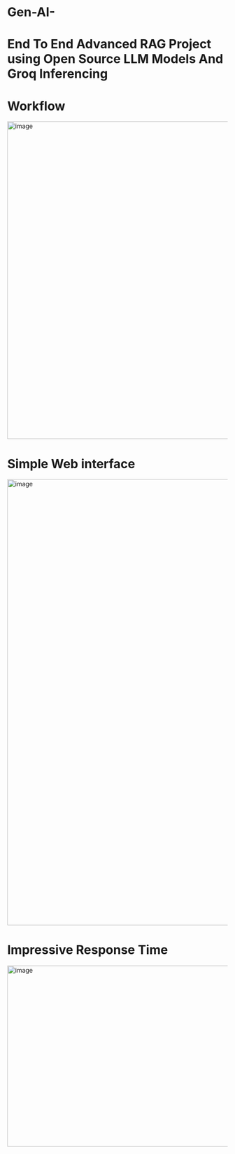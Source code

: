 # Gen-AI-

# End To End Advanced RAG Project using Open Source LLM Models And Groq Inferencing  
# Workflow
<img width="933" height="726" alt="image" src="https://github.com/user-attachments/assets/0390c0a8-0bc2-4ba2-bf69-7c869046cf63" />


# Simple Web interface 
<img width="1919" height="1020" alt="image" src="https://github.com/user-attachments/assets/395bf728-0f08-49b8-b22d-f1e4fa0265bb" />


# Impressive Response Time 
<img width="686" height="414" alt="image" src="https://github.com/user-attachments/assets/14ee64f8-7593-462d-862a-925dccbf7084" />








